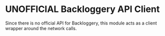 # UNOFFICIAL Backloggery API Client

Since there is no official API for Backloggery, this module acts as a client wrapper around the network calls.